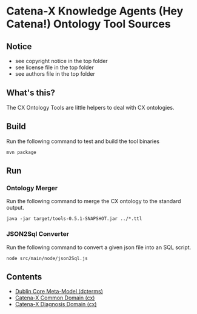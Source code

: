 # Catena-X Knowledge Agents (Hey Catena!) Ontology Tool Sources

## Notice

* see copyright notice in the top folder
* see license file in the top folder
* see authors file in the top folder

## What's this?

The CX Ontology Tools are little helpers to deal with CX ontologies.

## Build

Run the following command to test and build the tool binaries

```console
mvn package
```

## Run

### Ontology Merger

Run the following command to merge the CX ontology to the standard output.

```console
java -jar target/tools-0.5.1-SNAPSHOT.jar ../*.ttl
```

### JSON2Sql Converter

Run the following command to convert a given json file into an SQL script.

```console
node src/main/node/json2Sql.js
```

## Contents

- [Dublin Core Meta-Model (dcterms)](dcterms.ttl)
- [Catena-X Common Domain (cx)](cx.ttl)
- [Catena-X Diagnosis Domain (cx)](diagnosis.ttl)





